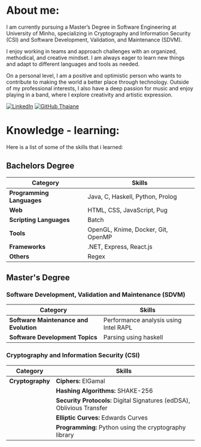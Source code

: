 # About me:
I am currently pursuing a Master’s Degree in Software Engineering at University of Minho, specializing in Cryptography and Information Security (CSI) and Software Development, Validation, and Maintenance (SDVM). 

I enjoy working in teams and approach challenges with an organized, methodical, and creative mindset. I am always eager to learn new things and adapt to different languages and tools as needed. 

On a personal level, I am a positive and optimistic person who wants to contribute to making the world a better place through technology. Outside of my professional interests, I also have a deep passion for music and enjoy playing in a band, where I explore creativity and artistic expression.

[![LinkedIn](https://img.shields.io/badge/LinkedIn-%230077B5.svg?logo=linkedin&logoColor=white)](https://linkedin.com/in/miguel-amg) 
[![GitHub Thaiane](https://img.shields.io/github/followers/miguel-amg?label=follow&style=social)](https://github.com/miguel-amg)

# Knowledge - learning:
Here is a list of some of the skills that i learned:

## Bachelors Degree
|**Category**            | **Skills**                                  |
|------------------------|---------------------------------------------|
| **Programming Languages** | Java, C, Haskell, Python, Prolog         |
| **Web**                 | HTML, CSS, JavaScript, Pug                 |
| **Scripting Languages** | Batch                                      |
| **Tools**               | OpenGL, Knime, Docker, Git, OpenMP         |
| **Frameworks**          | .NET, Express, React.js                    |
| **Others**              | Regex                                      |

## Master's Degree

### Software Development, Validation and Maintenance (SDVM)
| **Category**           | **Skills**                                  |
|------------------------|---------------------------------------------|
| **Software Maintenance and Evolution** | Performance analysis using Intel RAPL  |
| **Software Development Topics** | Parsing using haskell |

### Cryptography and Information Security (CSI)

| **Category**         | **Skills**                                                                 |
|----------------------|----------------------------------------------------------------------------|
| **Cryptography**     | **Ciphers:** ElGamal                                                       |
|                      | **Hashing Algorithms:** SHAKE-256                                  |
|                      | **Security Protocols:** Digital Signatures (edDSA), Oblivious Transfer     |
|                      | **Elliptic Curves:** Edwards Curves                                        |
|                      | **Programming:** Python using the cryptography library                     |

